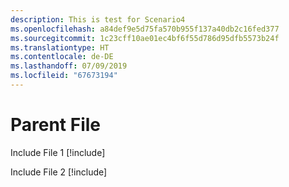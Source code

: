 ```yaml
---
description: This is test for Scenario4
ms.openlocfilehash: a84def9e5d75fa570b955f137a40db2c16fed377
ms.sourcegitcommit: 1c23cff10ae01ec4bf6f55d786d95dfb5573b24f
ms.translationtype: HT
ms.contentlocale: de-DE
ms.lasthandoff: 07/09/2019
ms.locfileid: "67673194"
---
```

# <a name="parent-file"></a>Parent File

Include File 1 [!include[](./includes/Scenario4_includeFile1.md)]

Include File 2 [!include[](./includes/Scenario4_includeFile2.md)]
